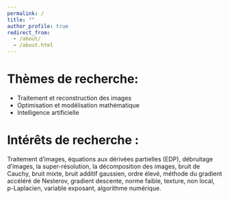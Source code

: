 ```yaml
---
permalink: /
title: ""
author_profile: true
redirect_from: 
  - /about/
  - /about.html
---
```



Thèmes de recherche:
======
* Traitement et reconstruction des images
* Optimisation et modélisation mathématique
* Intelligence artificielle

Intérêts de recherche :
======
Traitement d’images, équations aux dérivées partielles (EDP), débruitage d’images, la super-résolution, la décomposition des images, bruit de Cauchy, bruit mixte, bruit additif gaussien, ordre élevé, méthode du gradient accéléré de Nesterov, gradient descente, norme faible, texture, non local, p-Laplacien, variable exposant, algorithme numérique.
